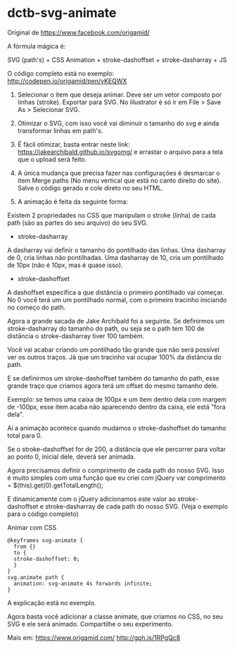 # dctb-svg-animate

Original de https://www.facebook.com/origamid/

A fórmula mágica é:

SVG (path's) + CSS Animation + stroke-dashoffset + stroke-dasharray + JS

O código completo está no exemplo: http://codepen.io/origamid/pen/vKEQWX


1. Selecionar o item que deseja animar. Deve ser um vetor composto por linhas (stroke). Exportar para SVG. No illustrator é só ir em File > Save As > Selecionar SVG.

2. Otimizar o SVG, com isso você vai diminuir o tamanho do svg e ainda transformar linhas em path's.
  1. É fácil otimizar, basta entrar neste link: https://jakearchibald.github.io/svgomg/ e arrastar o arquivo para a tela que o upload será feito.
  2. A única mudança que precisa fazer nas configurações é desmarcar o item Merge paths (No menu vertical que está no canto direito do site). Salve o código gerado e cole direto no seu HTML.
3. A animação é feita da seguinte forma:

Existem 2 propriedades no CSS que manipulam o stroke (linha) de cada path (são as partes do seu arquivo) do seu SVG.

* stroke-dasharray

A dasharray vai definir o tamanho do pontilhado das linhas. Uma dasharray de 0, cria linhas não pontilhadas. Uma dasharray de 10, cria um pontilhado de 10px (não é 10px, mas é quase isso).

* stroke-dashoffset

A dashoffset especifica a que distância o primeiro pontilhado vai começar. No 0 você terá um um pontilhado normal, com o primeiro tracinho iniciando no começo do path.

Agora a grande sacada de Jake Archibald foi a seguinte. Se definirmos um stroke-dasharray do tamanho do path, ou seja se o path tem 100 de distância o stroke-dasharray tiver 100 também.

Você vai acabar criando um pontilhado tão grande que não será possível ver os outros traços. Já que um tracinho vai ocupar 100% da distância do path.

E se definirmos um stroke-dashoffset também do tamanho do path, esse grande traço que criamos agora terá um offset do mesmo tamanho dele.

Exemplo: se temos uma caixa de 100px e um item dentro dela com margem de -100px, esse item acaba não aparecendo dentro da caixa, ele está "fora dela".

Ai a animação acontece quando mudamos o stroke-dashoffset do tamanho total para 0.

Se o stroke-dashoffset for de 200, a distância que ele percorrer para voltar ao ponto 0, inicial dele, deverá ser animada.

Agora precisamos definir o comprimento de cada path do nosso SVG. Isso é muito simples com uma função que eu criei com jQuery
var comprimento = $(this).get(0).getTotalLength();

E dinamicamente com o jQuery adicionamos este valor ao stroke-dashoffset e stroke-dasharray de cada path do nosso SVG. (Veja o exemplo para o código completo)

Animar com CSS

```
@keyframes svg-animate {
  from {}
  to {
  stroke-dashoffset: 0;
  }
}
svg.animate path {
  animation: svg-animate 4s forwards infinite;
}
```
A explicação está no exemplo.

Agora basta você adicionar a classe animate, que criamos no CSS, no seu SVG e ele será animado.
Compartilhe o seu experimento.

Mais em: https://www.origamid.com/
http://gph.is/1RPgQc8
